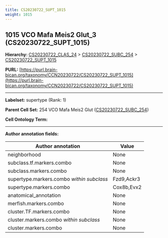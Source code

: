 ```yaml
---
title: CS20230722_SUPT_1015
weight: 1015
---
```

## 1015 VCO Mafa Meis2 Glut_3 (CS20230722_SUPT_1015)
<b>Hierarchy: </b>
[CS20230722_CLAS_24](../CS20230722_CLAS_24) >
[CS20230722_SUBC_254](../CS20230722_SUBC_254) >
[CS20230722_SUPT_1015](../CS20230722_SUPT_1015)

**PURL:** [https://purl.brain-bican.org/taxonomy/CCN20230722/CS20230722_SUPT_1015](https://purl.brain-bican.org/taxonomy/CCN20230722/CS20230722_SUPT_1015)

---


**Labelset:** supertype (Rank: 1)

**Parent Cell Set:** 254 VCO Mafa Meis2 Glut ([CS20230722_SUBC_254](../CS20230722_SUBC_254))



**Cell Ontology Term:** 

[MARKER GENES.]: #


---

[TRANSFERRED ANNOTATIONS.]: #


[AUTHOR ANNOTATION FIELDS.]: #


**Author annotation fields:**

| Author annotation | Value |
|-------------------|-------|
|neighborhood|None|
|subclass.tf.markers.combo|None|
|subclass.markers.combo|None|
|supertype.markers.combo _within subclass_|Fzd9,Ackr3|
|supertype.markers.combo|Cox8b,Evx2|
|anatomical_annotation|None|
|merfish.markers.combo|None|
|cluster.TF.markers.combo|None|
|cluster.markers.combo _within subclass_|None|
|cluster.markers.combo|None|
